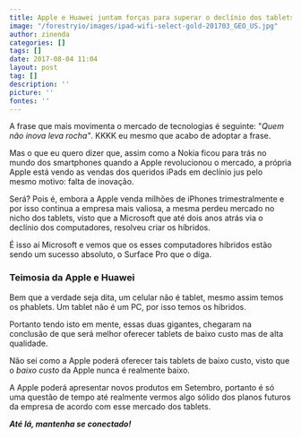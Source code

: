 ```yaml
---
title: Apple e Huawei juntam forças para superar o declínio dos tablets
image: "/forestryio/images/ipad-wifi-select-gold-201703_GEO_US.jpg"
author: zinenda
categories: []
tags: []
date: 2017-08-04 11:04
layout: post
tag: []
description: ''
picture: ''
fontes: ''
---
```



A frase que mais movimenta o mercado de tecnologias é seguinte: "*Quem não inova leva rocha"*. KKKK eu mesmo que acabo de adoptar a frase.

Mas o que eu quero dizer que, assim como a Nokia ficou para trás no mundo dos smartphones quando a Apple revolucionou o mercado, a própria Apple está vendo as vendas dos queridos iPads em declínio jus pelo mesmo motivo: falta de inovação.

Será? Pois é, embora a Apple venda milhões de iPhones trimestralmente e por isso continua a empresa mais valiosa, a mesma perdeu mercado no nicho dos tablets, visto que a Microsoft que até dois anos atrás via o declínio dos computadores, resolveu criar os híbridos.

É isso aí Microsoft e vemos que os esses computadores híbridos estão sendo um sucesso absoluto, o Surface Pro que o diga.

### Teimosia da Apple e Huawei

Bem que a verdade seja dita, um celular não é tablet, mesmo assim temos os phablets. Um tablet não é um PC, por isso temos os híbridos.

Portanto tendo isto em mente, essas duas gigantes, chegaram na conclusão de que será melhor oferecer tablets de baixo custo mas de alta qualidade.

Não sei como a Apple poderá oferecer tais tablets de baixo custo, visto que o *baixo custo* da Apple nunca é realmente baixo.

A Apple poderá apresentar novos produtos em Setembro, portanto é só uma questão de tempo até realmente vermos algo sólido dos planos futuros da empresa de acordo com esse mercado dos tablets.

***Até lá, mantenha se conectado!***